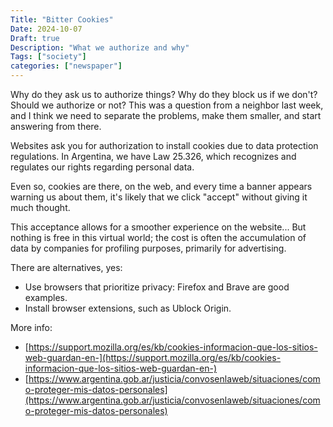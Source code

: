```yaml
---
Title: "Bitter Cookies"
Date: 2024-10-07
Draft: true
Description: "What we authorize and why"
Tags: ["society"]
categories: ["newspaper"]
---
```


Why do they ask us to authorize things? Why do they block us if we don't? Should we authorize or not? This was a question from a neighbor last week, and I think we need to separate the problems, make them smaller, and start answering from there.

Websites ask you for authorization to install cookies due to data protection regulations. In Argentina, we have Law 25.326, which recognizes and regulates our rights regarding personal data.

Even so, cookies are there, on the web, and every time a banner appears warning us about them, it's likely that we click "accept" without giving it much thought.

This acceptance allows for a smoother experience on the website... But nothing is free in this virtual world; the cost is often the accumulation of data by companies for profiling purposes, primarily for advertising.

There are alternatives, yes:

- Use browsers that prioritize privacy: Firefox and Brave are good examples.
- Install browser extensions, such as Ublock Origin.

More info:

- [https://support.mozilla.org/es/kb/cookies-informacion-que-los-sitios-web-guardan-en-](https://support.mozilla.org/es/kb/cookies-informacion-que-los-sitios-web-guardan-en-)
- [https://www.argentina.gob.ar/justicia/convosenlaweb/situaciones/como-proteger-mis-datos-personales](https://www.argentina.gob.ar/justicia/convosenlaweb/situaciones/como-proteger-mis-datos-personales)


